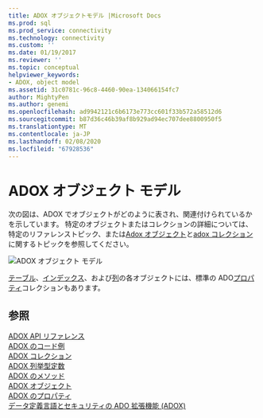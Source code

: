 ```yaml
---
title: ADOX オブジェクトモデル |Microsoft Docs
ms.prod: sql
ms.prod_service: connectivity
ms.technology: connectivity
ms.custom: ''
ms.date: 01/19/2017
ms.reviewer: ''
ms.topic: conceptual
helpviewer_keywords:
- ADOX, object model
ms.assetid: 31c0781c-96c8-4460-90ea-134066154fc7
author: MightyPen
ms.author: genemi
ms.openlocfilehash: ad9942121c6b6173e773cc601f33b572a58512d6
ms.sourcegitcommit: b87d36c46b39af8b929ad94ec707dee8800950f5
ms.translationtype: MT
ms.contentlocale: ja-JP
ms.lasthandoff: 02/08/2020
ms.locfileid: "67928536"
---
```

# <a name="adox-object-model"></a>ADOX オブジェクト モデル
次の図は、ADOX でオブジェクトがどのように表され、関連付けられているかを示しています。 特定のオブジェクトまたはコレクションの詳細については、特定のリファレンストピック、または[Adox オブジェクト](../../../ado/reference/adox-api/adox-objects.md)と[adox コレクション](../../../ado/reference/adox-api/adox-collections.md)に関するトピックを参照してください。  
  
 ![ADOX オブジェクト モデル](../../../ado/reference/adox-api/media/adox_object_model.gif "ADOX_object_model")  
  
 [テーブル](../../../ado/reference/adox-api/table-object-adox.md)、[インデックス](../../../ado/reference/adox-api/index-object-adox.md)、および[列](../../../ado/reference/adox-api/column-object-adox.md)の各オブジェクトには、標準の ADO[プロパティ](../../../ado/reference/ado-api/properties-collection-ado.md)コレクションもあります。  
  
## <a name="see-also"></a>参照  
 [ADOX API リファレンス](../../../ado/reference/adox-api/adox-api-reference.md)   
 [ADOX のコード例](../../../ado/reference/adox-api/adox-code-examples.md)   
 [ADOX コレクション](../../../ado/reference/adox-api/adox-collections.md)   
 [ADOX 列挙型定数](../../../ado/reference/adox-api/adox-enumerated-constants.md)   
 [ADOX のメソッド](../../../ado/reference/adox-api/adox-methods.md)   
 [ADOX オブジェクト](../../../ado/reference/adox-api/adox-objects.md)   
 [ADOX のプロパティ](../../../ado/reference/adox-api/adox-properties.md)   
 [データ定義言語とセキュリティの ADO 拡張機能 (ADOX)](../../../ado/guide/extensions/ado-extensions-for-data-definition-language-and-security-adox.md)
